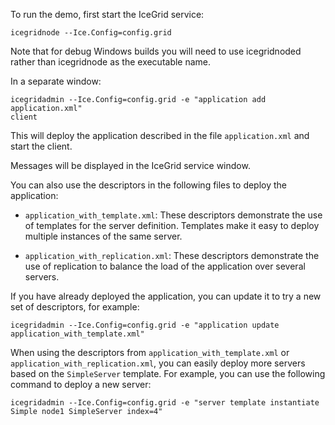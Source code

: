 To run the demo, first start the IceGrid service:

```
icegridnode --Ice.Config=config.grid
```

Note that for debug Windows builds you will need to use icegridnoded
rather than icegridnode as the executable name.

In a separate window:

```
icegridadmin --Ice.Config=config.grid -e "application add application.xml"
client
```

This will deploy the application described in the file
`application.xml` and start the client.

Messages will be displayed in the IceGrid service window.

You can also use the descriptors in the following files to deploy
the application:

- `application_with_template.xml`: These descriptors demonstrate the use
  of templates for the server definition. Templates make it easy to
  deploy multiple instances of the same server.

- `application_with_replication.xml`: These descriptors demonstrate the
  use of replication to balance the load of the application over
  several servers.

If you have already deployed the application, you can update it to try
a new set of descriptors, for example:

```
icegridadmin --Ice.Config=config.grid -e "application update application_with_template.xml"
```

When using the descriptors from `application_with_template.xml` or
`application_with_replication.xml`, you can easily deploy more servers
based on the `SimpleServer` template. For example, you can use the
following command to deploy a new server:

```
icegridadmin --Ice.Config=config.grid -e "server template instantiate Simple node1 SimpleServer index=4"
```
